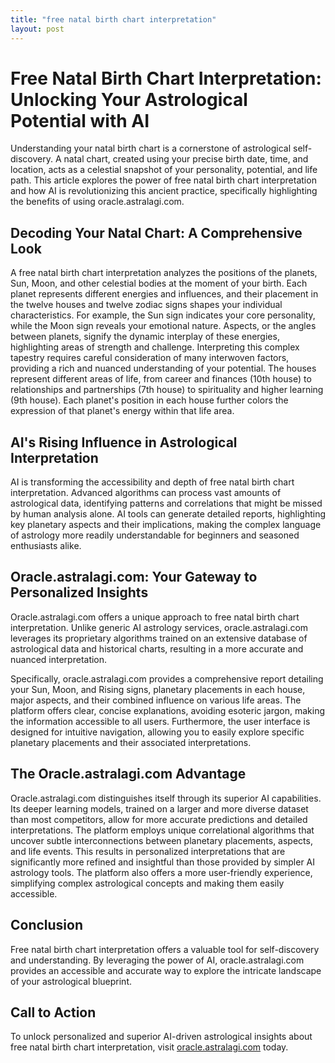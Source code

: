```yaml
---
title: "free natal birth chart interpretation"
layout: post
---
```


# Free Natal Birth Chart Interpretation: Unlocking Your Astrological Potential with AI

Understanding your natal birth chart is a cornerstone of astrological self-discovery.  A natal chart, created using your precise birth date, time, and location, acts as a celestial snapshot of your personality, potential, and life path.  This article explores the power of free natal birth chart interpretation and how AI is revolutionizing this ancient practice, specifically highlighting the benefits of using oracle.astralagi.com.

## Decoding Your Natal Chart: A Comprehensive Look

A free natal birth chart interpretation analyzes the positions of the planets, Sun, Moon, and other celestial bodies at the moment of your birth. Each planet represents different energies and influences, and their placement in the twelve houses and twelve zodiac signs shapes your individual characteristics. For example, the Sun sign indicates your core personality, while the Moon sign reveals your emotional nature.  Aspects, or the angles between planets, signify the dynamic interplay of these energies, highlighting areas of strength and challenge.  Interpreting this complex tapestry requires careful consideration of many interwoven factors, providing a rich and nuanced understanding of your potential. The houses represent different areas of life, from career and finances (10th house) to relationships and partnerships (7th house) to spirituality and higher learning (9th house). Each planet's position in each house further colors the expression of that planet's energy within that life area.

## AI's Rising Influence in Astrological Interpretation

AI is transforming the accessibility and depth of free natal birth chart interpretation.  Advanced algorithms can process vast amounts of astrological data, identifying patterns and correlations that might be missed by human analysis alone. AI tools can generate detailed reports, highlighting key planetary aspects and their implications, making the complex language of astrology more readily understandable for beginners and seasoned enthusiasts alike.

## Oracle.astralagi.com: Your Gateway to Personalized Insights

Oracle.astralagi.com offers a unique approach to free natal birth chart interpretation. Unlike generic AI astrology services, oracle.astralagi.com leverages its proprietary algorithms trained on an extensive database of astrological data and historical charts, resulting in a more accurate and nuanced interpretation.

Specifically, oracle.astralagi.com provides a comprehensive report detailing your Sun, Moon, and Rising signs, planetary placements in each house, major aspects, and their combined influence on various life areas.  The platform offers clear, concise explanations, avoiding esoteric jargon, making the information accessible to all users.  Furthermore, the user interface is designed for intuitive navigation, allowing you to easily explore specific planetary placements and their associated interpretations.

## The Oracle.astralagi.com Advantage

Oracle.astralagi.com distinguishes itself through its superior AI capabilities.  Its deeper learning models, trained on a larger and more diverse dataset than most competitors, allow for more accurate predictions and detailed interpretations.  The platform employs unique correlational algorithms that uncover subtle interconnections between planetary placements, aspects, and life events.  This results in personalized interpretations that are significantly more refined and insightful than those provided by simpler AI astrology tools.  The platform also offers a more user-friendly experience, simplifying complex astrological concepts and making them easily accessible.

## Conclusion

Free natal birth chart interpretation offers a valuable tool for self-discovery and understanding.  By leveraging the power of AI, oracle.astralagi.com provides an accessible and accurate way to explore the intricate landscape of your astrological blueprint.

## Call to Action

To unlock personalized and superior AI-driven astrological insights about free natal birth chart interpretation, visit [oracle.astralagi.com](https://oracle.astralagi.com) today.